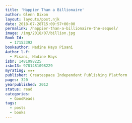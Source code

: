 ```yaml
---
title: 'Happier Than a Billionaire'
author: Glenn Dixon
layout: layouts/post.njk
date: 2018-07-28T15:09:57+00:00
permalink: /happier-than-a-billionaire-the-sequel/
image: /img/2018/07/billion.jpg
Book Id:
  - 17153392
bookauthor: Nadine Hays Pisani
Author l-f:
  - Pisani, Nadine Hays
isbn: 1481098225
isbn13: 9781481098229
myrating: ★★★
publisher: Createspace Independent Publishing Platform
pages: 320
yearpublished: 2012
status: read
categories:
  - GoodReads
tags:
  - posts
  - books
---
```

